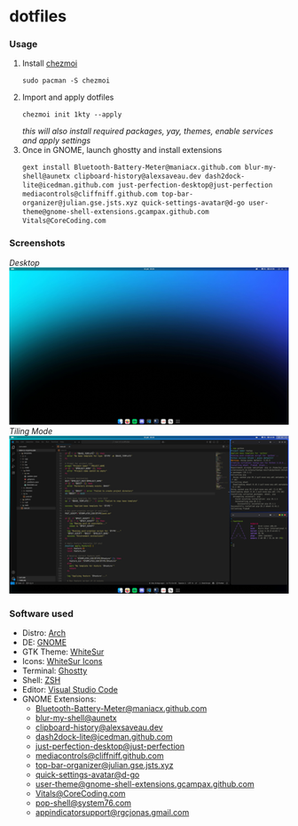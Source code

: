 # dotfiles

### Usage

1. Install [chezmoi](https://www.chezmoi.io/)
   ```
   sudo pacman -S chezmoi
   ```
2. Import and apply dotfiles
   ```
   chezmoi init 1kty --apply
   ```
   _this will also install required packages, yay, themes, enable services and apply settings_
3. Once in GNOME, launch ghostty and install extensions
   ```
   gext install Bluetooth-Battery-Meter@maniacx.github.com blur-my-shell@aunetx clipboard-history@alexsaveau.dev dash2dock-lite@icedman.github.com just-perfection-desktop@just-perfection mediacontrols@cliffniff.github.com top-bar-organizer@julian.gse.jsts.xyz quick-settings-avatar@d-go user-theme@gnome-shell-extensions.gcampax.github.com Vitals@CoreCoding.com
   ```

### Screenshots

_Desktop_
![desktop screenshot](images/desktop.png)
_Tiling Mode_
![tiling screenshot](images/tiling.png)

### Software used

- Distro: [Arch](https://archlinux.org/)
- DE: [GNOME](https://www.gnome.org/)
- GTK Theme: [WhiteSur](https://github.com/vinceliuice/WhiteSur-gtk-theme)
- Icons: [WhiteSur Icons](https://github.com/vinceliuice/WhiteSur-icon-theme)
- Terminal: [Ghostty](https://ghostty.org/)
- Shell: [ZSH](https://www.zsh.org/)
- Editor: [Visual Studio Code](https://code.visualstudio.com/)
- GNOME Extensions:
  - [Bluetooth-Battery-Meter@maniacx.github.com](https://extensions.gnome.org/extension/6670/bluetooth-battery-meter/)
  - [blur-my-shell@aunetx](https://extensions.gnome.org/extension/3193/blur-my-shell/)
  - [clipboard-history@alexsaveau.dev](https://extensions.gnome.org/extension/4839/clipboard-history/)
  - [dash2dock-lite@icedman.github.com](https://extensions.gnome.org/extension/4994/dash2dock-lite/)
  - [just-perfection-desktop@just-perfection](https://extensions.gnome.org/extension/3843/just-perfection/)
  - [mediacontrols@cliffniff.github.com](https://extensions.gnome.org/extension/4470/media-controls/)
  - [top-bar-organizer@julian.gse.jsts.xyz](https://extensions.gnome.org/extension/4356/top-bar-organizer/)
  - [quick-settings-avatar@d-go](https://extensions.gnome.org/extension/5506/user-avatar-in-quick-settings/)
  - [user-theme@gnome-shell-extensions.gcampax.github.com](https://extensions.gnome.org/extension/19/user-themes/)
  - [Vitals@CoreCoding.com](https://extensions.gnome.org/extension/1460/vitals/)
  - [pop-shell@system76.com](https://github.com/pop-os/shell)
  - [appindicatorsupport@rgcjonas.gmail.com](https://extensions.gnome.org/extension/1301/ubuntu-appindicators/)
